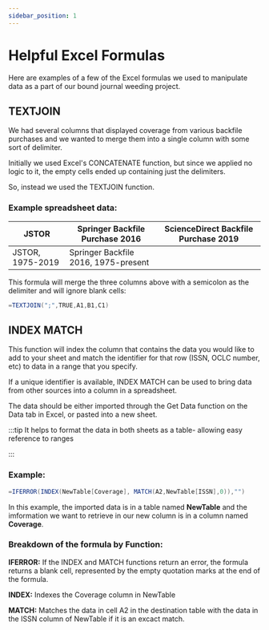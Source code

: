 ```yaml
---
sidebar_position: 1
---
```


# Helpful Excel Formulas

Here are examples of a few of the Excel formulas we used to manipulate data as a part of our bound journal weeding project.

## TEXTJOIN

We had several columns that displayed coverage from various backfile purchases and we wanted to merge them into a single column with some sort of delimiter. 

Initially we used Excel's CONCATENATE function, but since we applied no logic to it, the empty cells ended up containing just the delimiters. 

So, instead we used the TEXTJOIN function.

### Example spreadsheet data:

|JSTOR|Springer Backfile Purchase 2016|ScienceDirect Backfile Purchase 2019|
|-----------|----------|-----------|
|JSTOR, 1975-2019|Springer Backfile 2016, 1975-present||

This formula will merge the three columns above with a semicolon as the delimiter and will ignore blank cells:

```scala
=TEXTJOIN(";",TRUE,A1,B1,C1)
```

## INDEX MATCH

This function will index the column that contains the data you would like to add to your sheet and match the identifier for that row (ISSN, OCLC number, etc) to data in a range that you specify.

If a unique identifier is available, INDEX MATCH can be used to bring data from other sources into a column in a spreadsheet. 

The data should be either imported through the Get Data function on the Data tab in Excel, or pasted into a new sheet. 

:::tip 
It helps to format the data in both sheets as a table- allowing easy reference to ranges

:::

### Example:

```scala
=IFERROR(INDEX(NewTable[Coverage], MATCH(A2,NewTable[ISSN],0)),"")
```

In this example, the imported data is in a table named **NewTable** and the imformation we want to retrieve in our new column is in a column named **Coverage**. 

### Breakdown of the formula by Function:

**IFERROR:** If the INDEX and MATCH functions return an error, the formula returns a blank cell, represented by the empty quotation marks at the end of the formula. 

**INDEX:** Indexes the Coverage column in NewTable

**MATCH:** Matches the data in cell A2 in the destination table with the data in the ISSN column of NewTable if it is an excact match. 



